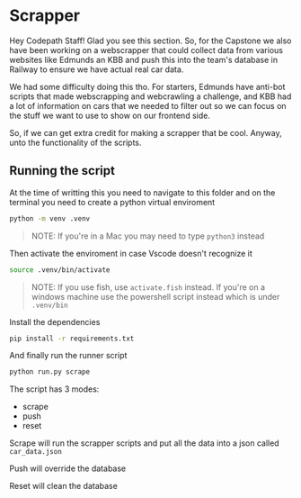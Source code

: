 # Scrapper

Hey Codepath Staff! Glad you see this section. So, for the Capstone we also have been working on a webscrapper that could collect data from various websites like Edmunds an KBB and push this into the team's database in Railway to ensure we have actual real car data. 

We had some difficulty doing this tho. For starters, Edmunds have anti-bot scripts that made webscrapping and webcrawling a challenge, and KBB had a lot of information on cars that we needed to filter out so we can focus on the stuff we want to use to show on our frontend side.

So, if we can get extra credit for making a scrapper that be cool. Anyway, unto the functionality of the scripts.

## Running the script

At the time of writting this you need to navigate to this folder and on the terminal you need to create a python virtual enviroment

```bash
python -m venv .venv
```

> NOTE: If you're in a Mac you may need to type `python3` instead

Then activate the enviroment in case Vscode doesn't recognize it

```bash
source .venv/bin/activate
```

> NOTE: If you use fish, use `activate.fish` instead. If you're on a windows machine use the powershell script instead which is under `.venv/bin`

Install the dependencies

```bash
pip install -r requirements.txt
```

And finally run the runner script

```bash
python run.py scrape
```

The script has 3 modes:
- scrape
- push
- reset

Scrape will run the scrapper scripts and put all the data into a json called `car_data.json`

Push will override the database

Reset will clean the database

